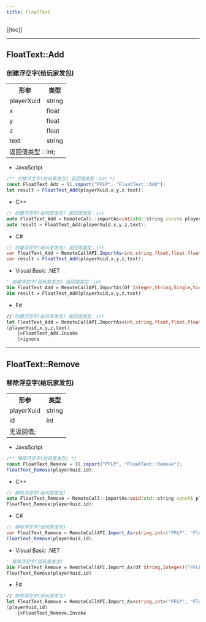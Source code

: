 ```yaml
---
title: FloatText
---
```


[[toc]]


---
## FloatText::Add
### 创建浮空字(给玩家发包)
<table><tr><th>形参</th><th>类型</th></tr>
<tr><td>playerXuid</td><td>string</td></tr>
<tr><td>x</td><td>float</td></tr>
<tr><td>y</td><td>float</td></tr>
<tr><td>z</td><td>float</td></tr>
<tr><td>text</td><td>string</td></tr>
<tr><td colspan="2">返回值类型：int;</td></tr></table>

 - JavaScript
```js
/** 创建浮空字(给玩家发包) 返回值类型：int */
const FloatText_Add = ll.import("PFLP", "FloatText::Add");
let result = FloatText_Add(playerXuid,x,y,z,text);
```
 - C++
```cpp
// 创建浮空字(给玩家发包) 返回值类型：int
auto FloatText_Add = RemoteCall::importAs<int(std::string const& playerXuid,float const& x,float const& y,float const& z,std::string const& text)>("PFLP", "FloatText::Add");
auto result = FloatText_Add(playerXuid,x,y,z,text);
```
 - C#
```csharp
// 创建浮空字(给玩家发包) 返回值类型：int
var FloatText_Add = RemoteCallAPI.ImportAs<int,string,float,float,float,string>("PFLP", "FloatText::Add");
var result = FloatText_Add(playerXuid,x,y,z,text);
```
 - Visual Basic .NET
```vb
' 创建浮空字(给玩家发包) 返回值类型：int
Dim FloatText_Add = RemoteCallAPI.ImportAs(Of Integer,String,Single,Single,Single,String)("PFLP", "FloatText::Add")
Dim result = FloatText_Add(playerXuid,x,y,z,text)
```
 - F#
```fsharp
// 创建浮空字(给玩家发包) 返回值类型：int
let FloatText_Add = RemoteCallAPI.ImportAs<int,string,float,float,float,string>("PFLP", "FloatText::Add")
(playerXuid,x,y,z,text)
	|>FloatText_Add.Invoke
	|>ignore
```

---
## FloatText::Remove
### 移除浮空字(给玩家发包)
<table><tr><th>形参</th><th>类型</th></tr>
<tr><td>playerXuid</td><td>string</td></tr>
<tr><td>id</td><td>int</td></tr>
<tr><td colspan="2">无返回值;</td></tr></table>

 - JavaScript
```js
/** 移除浮空字(给玩家发包) */
const FloatText_Remove = ll.import("PFLP", "FloatText::Remove");
FloatText_Remove(playerXuid,id);
```
 - C++
```cpp
// 移除浮空字(给玩家发包)
auto FloatText_Remove = RemoteCall::importAs<void(std::string const& playerXuid,int const& id)>("PFLP", "FloatText::Remove");
FloatText_Remove(playerXuid,id);
```
 - C#
```csharp
// 移除浮空字(给玩家发包)
var FloatText_Remove = RemoteCallAPI.Import_As<string,int>("PFLP", "FloatText::Remove");
FloatText_Remove(playerXuid,id);
```
 - Visual Basic .NET
```vb
' 移除浮空字(给玩家发包)
Dim FloatText_Remove = RemoteCallAPI.Import_As(Of String,Integer)("PFLP", "FloatText::Remove")
FloatText_Remove(playerXuid,id)
```
 - F#
```fsharp
// 移除浮空字(给玩家发包)
let FloatText_Remove = RemoteCallAPI.Import_As<string,int>("PFLP", "FloatText::Remove")
(playerXuid,id)
	|>FloatText_Remove.Invoke
```

